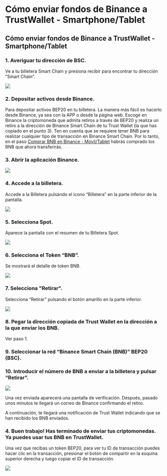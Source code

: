 # Cómo enviar fondos de Binance a TrustWallet - Smartphone/Tablet

## Cómo enviar fondos de Binance a TrustWallet - Smartphone/Tablet



### 1. Averiguar tu dirección de BSC.

Ve a tu billetera Smart Chain y presiona recibir para encontrar tu dirección “Smart Chain”.



![](https://user-images.githubusercontent.com/79335891/108876360-6d403700-75fe-11eb-939b-80df41248836.png)



### 2. Depositar activos desde Binance.

Para depositar activos BEP20 en tu billetera. La manera más fácil es hacerlo desde Binance, ya sea con la APP o desde la página web. Escoge en Binance la criptomoneda que admita retiros a través de BEP20 y realiza un retiro a la dirección de Binance Smart Chain de tu Trust Wallet \(la que has copiado en el punto 3\). Ten en cuenta que se requiere tener BNB para realizar cualquier tipo de transacción en Binance Smart Chain. Por lo tanto, en el paso [Comprar BNB en Binance - Móvil/Tablet](primeros-pasos-binance-smartphone-tablet/comprar-bnb-en-binance-smartphone-tablet.md) habrás comprado los BNB que ahora transferirás.



### 3. Abrir la aplicación Binance.



![](../../.gitbook/assets/screenshot_20210224-221417%20%281%29.jpg)



### 4. Accede a la billetera.

Accede a la Billetera pulsando el icono “Billetera” en la parte inferior de la pantalla.



![](../../.gitbook/assets/screenshot_20210224-221906%20%286%29%20%285%29.jpg)



### 5. Selecciona Spot.

Aparece la pantalla con el resumen de tu Billetera Spot.



![](../../.gitbook/assets/screenshot_20210228-173736.jpg)



### 6. Selecciona el Token “BNB”.

Se mostrará el detalle de token BNB.



![](../../.gitbook/assets/screenshot_20210228-173743.jpg)



### 7. Selecciona "Retirar".

Selecciona “Retirar” pulsando el botón amarillo en la parte inferior.



![](../../.gitbook/assets/screenshot_20210228-173757.jpg)



### 8. Pegar la dirección copiada de Trust Wallet en la dirección a la que enviar los BNB.

Ver paso 1.



### 9. Seleccionar la red “Binance Smart Chain \(BNB\)” BEP20 \(BSC\).



### 10. Introducir el número de BNB a enviar a la billetera y pulsar “Retirar”.





![](../../.gitbook/assets/screenshot_20210228-173805.jpg)



Una vez enviada aparecerá una pantalla de verificación. Después, pasado unos minutos te llegará un correo de Binance confirmando el retiro. 

A continuación, te llegará una notificación de Trust Wallet indicando que se han recibido los BNB enviados.



### 4. Buen trabajo! Has terminado de enviar tus criptomonedas. Ya puedes usar tus BNB en TrustWallet.

Una vez que recibas un token BEP20, para ver tu ID de transacción puedes hacer clic en la transacción, presionar el botón de compartir en la esquina superior derecha y luego copiar el ID de transacción.



![](https://user-images.githubusercontent.com/79335891/108876364-6dd8cd80-75fe-11eb-94c1-88c398870b2d.png)







